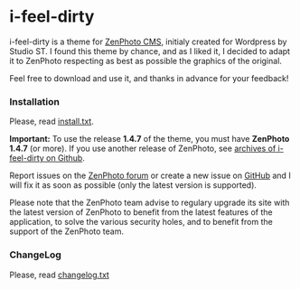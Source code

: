 ﻿i-feel-dirty
============

i-feel-dirty is a theme for [ZenPhoto CMS](http://www.zenphoto.org), initialy created for Wordpress by Studio ST.
I found this theme by chance, and as I liked it, I decided to adapt it to ZenPhoto respecting as best as possible the graphics of the original.

Feel free to download and use it, and thanks in advance for your feedback!

### Installation
Please, read [install.txt](https://github.com/vincent3569/i-feel-dirty/blob/master/install.txt).


**Important:** To use the release **1.4.7** of the theme, you must have **ZenPhoto 1.4.7** (or more).
If you use another release of ZenPhoto, see [archives of i-feel-dirty on Github](https://github.com/vincent3569/i-feel-dirty/releases).

Report issues on the [ZenPhoto forum](http://www.zenphoto.org/support/) or create a new issue on [GitHub](https://github.com/vincent3569/i-feel-dirty/issues) and I will fix it as soon as possible (only the latest version is supported).

Please note that the ZenPhoto team advise to regulary upgrade its site with the latest version of ZenPhoto to benefit from the latest features of the application, to solve the various security holes, and to benefit from the support of the ZenPhoto team.

### ChangeLog
Please, read [changelog.txt](https://github.com/vincent3569/i-feel-dirty/blob/master/changelog.txt)